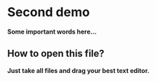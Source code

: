 # Second demo

**Some important words here...**

## How to open this file?

**Just take all files and drag your best text editor.**

